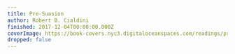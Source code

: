 ```yaml
---
title: Pre-Suasion
author: Robert B. Cialdini
finished: 2017-12-04T00:00:00.000Z
coverImage: https://book-covers.nyc3.digitaloceanspaces.com/readings/presuasion-01.jpg
dropped: false
---
```


